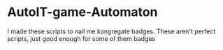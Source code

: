 # AutoIT-game-Automaton
I made these scripts to nail me kongregate badges. These aren't perfect scripts, just good enough for some of them badges
